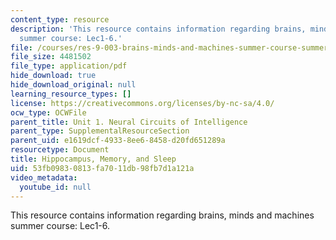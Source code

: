 ```yaml
---
content_type: resource
description: 'This resource contains information regarding brains, minds and machines
  summer course: Lec1-6.'
file: /courses/res-9-003-brains-minds-and-machines-summer-course-summer-2015/53fb09830813fa7011db98fb7d1a121a_MITRES_9_003SUM15_Lec1-6.pdf
file_size: 4481502
file_type: application/pdf
hide_download: true
hide_download_original: null
learning_resource_types: []
license: https://creativecommons.org/licenses/by-nc-sa/4.0/
ocw_type: OCWFile
parent_title: Unit 1. Neural Circuits of Intelligence
parent_type: SupplementalResourceSection
parent_uid: e1619dcf-4933-8ee6-8458-d20fd651289a
resourcetype: Document
title: Hippocampus, Memory, and Sleep
uid: 53fb0983-0813-fa70-11db-98fb7d1a121a
video_metadata:
  youtube_id: null
---
```

This resource contains information regarding brains, minds and machines summer course: Lec1-6.